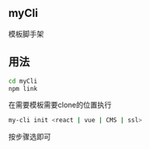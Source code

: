 ## myCli
模板脚手架

## 用法
```bash
cd myCli
npm link
```
在需要模板需要clone的位置执行
```bash
my-cli init <react | vue | CMS | ssl>
```
按步骤选即可
